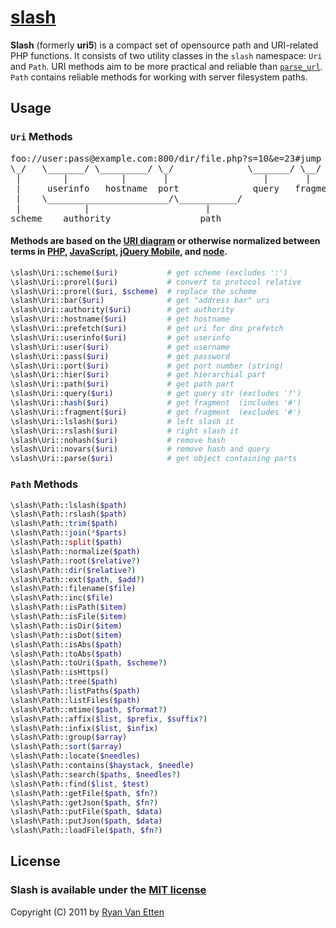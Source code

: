 # [slash](../../)

<b>Slash</b> (formerly <b>uri5</b>) is a compact set of opensource path and URI-related PHP functions. It consists of two utility classes in the `slash` namespace: `Uri` and `Path`. URI methods aim to be more practical and reliable than [`parse_url`](http://www.php.net/manual/en/function.parse-url.php). `Path` contains reliable methods for working with server filesystem paths.

## Usage

### `Uri` Methods


<pre>foo://user:pass@example.com:800/dir/file.php?s=10&amp;e=23#jump
\_/   \_______/ \_________/ \_/              \_______/ \__/
 |        |          |       |                  |       |
 |     userinfo   hostname  port              query   fragment
 |    \_______________________/\___________/
 |            |                      |
scheme    authority                 path</pre>

#### Methods are based on the [URI diagram](http://en.wikipedia.org/wiki/URI_scheme#Examples) or otherwise normalized between terms in [PHP](http://www.php.net/manual/en/function.parse-url.php), [JavaScript](https://developer.mozilla.org/en-US/docs/DOM/window.location), [jQuery Mobile](http://jquerymobile.com/test/docs/api/methods.html), and [node](http://nodejs.org/docs/v0.5.5/api/url.html).

```php
\slash\Uri::scheme($uri)           # get scheme (excludes ':')
\slash\Uri::prorel($uri)           # convert to protocol relative
\slash\Uri::prorel($uri, $scheme)  # replace the scheme
\slash\Uri::bar($uri)              # get "address bar" uri
\slash\Uri::authority($uri)        # get authority
\slash\Uri::hostname($uri)         # get hostname
\slash\Uri::prefetch($uri)         # get uri for dns prefetch
\slash\Uri::userinfo($uri)         # get userinfo
\slash\Uri::user($uri)             # get username
\slash\Uri::pass($uri)             # get password
\slash\Uri::port($uri)             # get port number (string)
\slash\Uri::hier($uri)             # get hierarchial part
\slash\Uri::path($uri)             # get path part
\slash\Uri::query($uri)            # get query str (excludes '?')
\slash\Uri::hash($uri)             # get fragment  (includes '#')
\slash\Uri::fragment($uri)         # get fragment  (excludes '#')
\slash\Uri::lslash($uri)           # left slash it
\slash\Uri::rslash($uri)           # right slash it
\slash\Uri::nohash($uri)           # remove hash
\slash\Uri::novars($uri)           # remove hash and query
\slash\Uri::parse($uri)            # get object containing parts
```

### `Path` Methods

```php
\slash\Path::lslash($path)
\slash\Path::rslash($path)
\slash\Path::trim($path)
\slash\Path::join(*$parts)
\slash\Path::split($path)
\slash\Path::normalize($path)
\slash\Path::root($relative?)
\slash\Path::dir($relative?)
\slash\Path::ext($path, $add?)
\slash\Path::filename($file)
\slash\Path::inc($file)
\slash\Path::isPath($item)
\slash\Path::isFile($item)
\slash\Path::isDir($item)
\slash\Path::isDot($item)
\slash\Path::isAbs($path)
\slash\Path::toAbs($path)
\slash\Path::toUri($path, $scheme?)
\slash\Path::isHttps()
\slash\Path::tree($path)
\slash\Path::listPaths($path)
\slash\Path::listFiles($path)
\slash\Path::mtime($path, $format?)
\slash\Path::affix($list, $prefix, $suffix?)
\slash\Path::infix($list, $infix)
\slash\Path::group($array)
\slash\Path::sort($array)
\slash\Path::locate($needles)
\slash\Path::contains($haystack, $needle)
\slash\Path::search($paths, $needles?)
\slash\Path::find($list, $test)
\slash\Path::getFile($path, $fn?)
\slash\Path::getJson($path, $fn?)
\slash\Path::putFile($path, $data)
\slash\Path::putJson($path, $data)
\slash\Path::loadFile($path, $fn?)
```

## License

### Slash is available under the [MIT license](http://en.wikipedia.org/wiki/MIT_License)

Copyright (C) 2011 by [Ryan Van Etten](https://github.com/ryanve)
